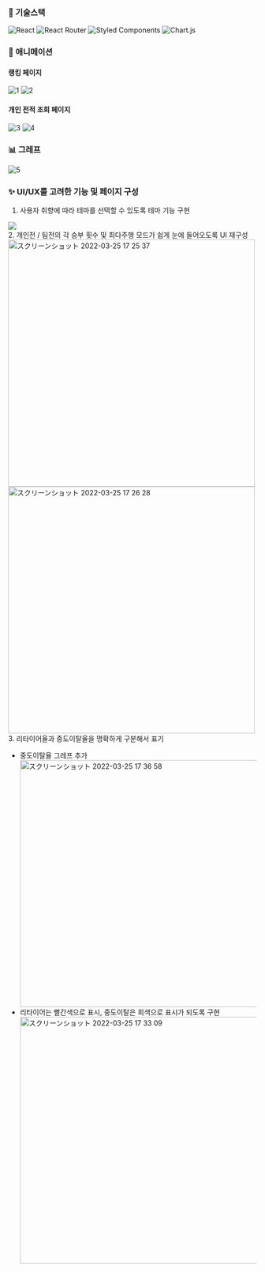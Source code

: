 ### 🧰 기술스택
![React](https://img.shields.io/badge/react-%2320232a.svg?style=for-the-badge&logo=react&logoColor=%2361DAFB)
![React Router](https://img.shields.io/badge/React_Router-CA4245?style=for-the-badge&logo=react-router&logoColor=white)
![Styled Components](https://img.shields.io/badge/styled--components-DB7093?style=for-the-badge&logo=styled-components&logoColor=white)
![Chart.js](https://img.shields.io/badge/chart.js-F5788D.svg?style=for-the-badge&logo=chart.js&logoColor=white)

### 🎨 애니메이션
#### 랭킹 페이지
![1](https://user-images.githubusercontent.com/77221488/160078152-65803ad7-e3b2-48d4-b525-183fe7d82922.gif)
![2](https://user-images.githubusercontent.com/77221488/160078191-3301d671-e257-40cc-8b46-36356b365743.gif)

#### 개인 전적 조회 페이지
![3](https://user-images.githubusercontent.com/77221488/160078206-32671da3-5461-4c1b-b5ab-9589c4815d5f.gif)
![4](https://user-images.githubusercontent.com/77221488/160078234-a6776633-0152-4529-a1de-f375f0d9a2c8.gif)

### 📊 그레프
![5](https://user-images.githubusercontent.com/77221488/160080248-c399e13e-d33a-4474-91e7-48382fb93847.gif)

### ✨ UI/UX를 고려한 기능 및 페이지 구성

1. 사용자 취향에 따라 테마를 선택할 수 있도록 테마 기능 구현
<div>
  <img src='https://user-images.githubusercontent.com/77221488/160085634-81971000-2080-4151-9f01-2cd5c7b6d9fa.gif' />
</div>
2. 개인전 / 팀전의 각 승부 횟수 및 최다주행 모드가 쉽게 눈에 들어오도록 UI 재구성
<div style={display: flex}>
  <img width="500" alt="スクリーンショット 2022-03-25 17 25 37" src="https://user-images.githubusercontent.com/77221488/160083177-ee2719db-b987-4ce0-8b54-37d253fbfefd.png">
  <img width="500" alt="スクリーンショット 2022-03-25 17 26 28" src="https://user-images.githubusercontent.com/77221488/160083449-add9536a-6837-4451-be30-9ca2790b4478.png">
  </div>
3. 리타이어율과 중도이탈율을 명확하게 구분해서 표기
<ul>
  <li>
    <div>중도이탈율 그레프 추가</div>
    <img width="500" alt="スクリーンショット 2022-03-25 17 36 58" src="https://user-images.githubusercontent.com/77221488/160085047-d94493e1-c18d-4af7-93d2-174e0da64e86.png">
  </li>
  <li>
    <div>리타이어는 빨간색으로 표시, 중도이탈은 회색으로 표시가 되도록 구현</div>
    <img width="500" alt="スクリーンショット 2022-03-25 17 33 09" src="https://user-images.githubusercontent.com/77221488/160084381-c5a2add2-961b-47ba-bae0-f01c538e778e.png">
  </li>
</ul>







